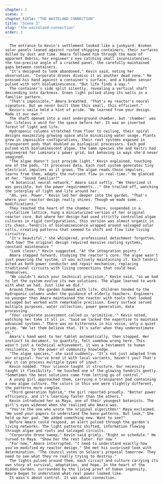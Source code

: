 ```yaml
---
chapter: 2
scene: 3
chapter_title: "THE WASTELAND CONNECTION"
title: "Scene 3"
slug: "the-wasteland-connection"
order: 3
---
```


      The entrance to Kevin's settlement looked like a junkyard. Broken solar panels leaned against rusted shipping containers, their surfaces dulled by dust and time. Amara followed him through the maze of apparent debris, her engineer's eye catching small inconsistencies, the too-precise angle of a cracked panel, the carefully maintained gaps between containers.
      "It's designed to look abandoned," Kevin said, noting her observation. "Corporate drones dismiss it as another dead zone." He pressed his hand against a container's surface, and a hidden sensor pulsed with soft bioluminescence. "But life finds a way."
      The container's side split silently, revealing a vertical shaft descending into darkness. Green light pulsed along its walls in a familiar pattern.
      "That's impossible," Amara breathed. "That's my reactor's neural signature. But we never built them this small, this efficient."
      Kevin's smile held a hint of pride. "We learned from your design. Made it our own." 
      The shaft opened into a vast underground chamber, but 'chamber' was too lifeless a word for the space before her. It was an inverted forest of light and life.
      Hydroponic columns stretched from floor to ceiling, their spiral designs maximizing growing space while minimizing water usage. Plants grew in impossible configurations, their root systems exposed in transparent pods that doubled as biological processors. Each pod pulsed with bioluminescent algae, the same species she and Veltri had engineered for Luminara's power grid, but behaving in ways she'd never imagined.
      "The algae doesn't just provide light," Kevin explained, touching one of the pods. "It processes data. Each root system generates tiny electrical impulses as it grows. The algae reads those impulses, learns from them, adapts the nutrient flow in real-time." He glanced at her. "Sound familiar?"
      "A botanical neural network," Amara said softly. "We theorized it was possible, but the power requirements..." She trailed off, watching the interplay of light and life around her.
      "Ah, yes. Power." Kevin led her deeper into the garden. "That's where your reactor design really shines. Though we made some... modifications."
      They reached the heart of the chamber. There, suspended in a crystalline lattice, hung a miniaturized version of her original reactor core. But where her design had used strictly controlled algae cultures in rigid configurations, this version was almost organic in its chaos. Tendrils of bioluminescence wrapped around salvaged solar cells, creating patterns that seemed to shift and flow like living circuitry.
      "It's beautiful," she whispered, professional detachment forgotten. "But how? The original design required massive cooling systems, constant maintenance "
      "Look closer," Kevin suggested. "At the integration points."
      Amara stepped forward, studying the reactor's core. The algae wasn't just powering the system, it was actively maintaining it. Each tendril acted as both power conductor and repair mechanism, replacing traditional circuits with living connections that could heal themselves.
      "We couldn't match your technical precision," Kevin said, "so we had to let the system evolve its own solutions. The algae learned to work with what we had. Just like we did."
      Around them, the garden hummed with life. Children tended to the hydroponic columns under the guidance of elderly teachers. Engineers no younger than Amara maintained the reactor with tools that looked salvaged but worked with remarkable precision. Every surface served multiple purposes, water collection, power generation, data processing.
      "Your corporate assessment called us 'primitive,'" Kevin noted, watching her take it all in. "Said we lacked the expertise to maintain advanced systems." There was no bitterness in his voice, only a quiet pride. "We let them believe that. It's safer when they underestimate us."
      Amara's hand went to her tablet automatically, then stopped. Her instinct to document, to quantify, felt somehow wrong here. This wasn't just a technical achievement, it was a testament to human resilience, to the power of community knowledge.
      "The algae species," she said suddenly. "It's not just adapted from our original. You've bred it with local variants, haven't you? That's why it can process multiple types of input."
      Kevin nodded. "Your science taught it structure. Our necessity taught it flexibility." He touched one of the glowing tendrils gently. "Sometimes the best solutions come from letting go of control."
      A young girl approached them, carrying a transparent pod containing a new algae culture. The colors in this one were slightly different, the patterns more complex.
      "Third generation hybrid," the girl reported proudly. "Better power efficiency, and it's learning faster than the others."
      Kevin introduced her as Maya, one of their youngest botanists. The girl's eyes widened when she realized who Amara was.
      "You're the one who wrote the original algorithms!" Maya exclaimed. "We used your papers to understand the base patterns. But look," She held up her pod. "We added something new. Want to see?"
      Before Amara could respond, an alert pulsed through the garden's living networks. The light patterns shifted, information flowing through algae and roots and salvaged circuits.
      "Corporate drone sweep," Kevin said grimly. "Right on schedule." He turned to Maya. "Show her the rest later. For now "
      "For now," Amara interrupted, "I need to understand exactly how you've modified my reactor design." She met his surprised look with determination. "The council votes on Solace's proposal tomorrow. They need to see what they're really trying to destroy."
      The lights pulsed around them, each circuit and culture carrying its own story of survival, adaptation, and hope. In the heart of the Hidden Garden, surrounded by the living proof of human ingenuity, Amara began to understand what real power looked like.
      It wasn't about control. It was about connection.
